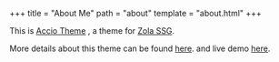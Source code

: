 +++
title = "About Me"
path = "about"
template = "about.html"
+++

  
This is [Accio Theme](https://github.com/rajivharlalka/accio) , a theme for [Zola SSG](https://getzola.com).

More details about this theme can be found [here](https://github.com/rajivharlalka/accio). 
and live demo [here](https://accio-demo.netlify.app).


